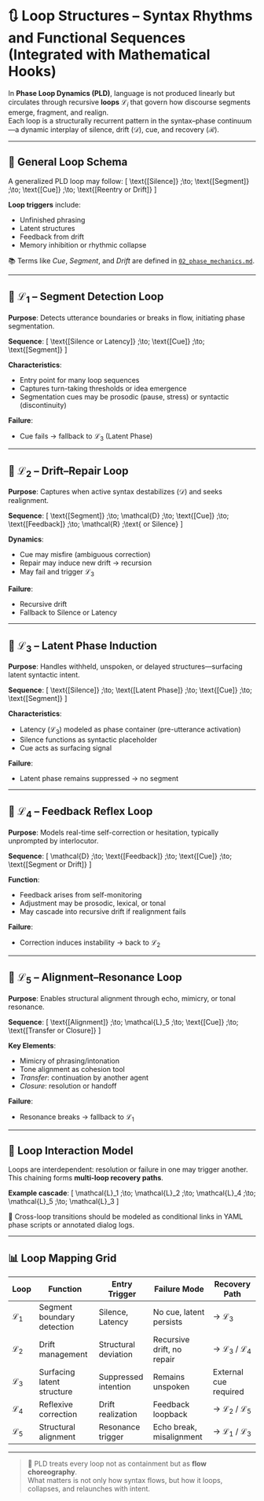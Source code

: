 # 🔃 Loop Structures – Syntax Rhythms and Functional Sequences (Integrated with Mathematical Hooks)

In **Phase Loop Dynamics (PLD)**, language is not produced linearly but circulates through recursive **loops** $\mathcal{L}_i$ that govern how discourse segments emerge, fragment, and realign.  
Each loop is a structurally recurrent pattern in the syntax–phase continuum—a dynamic interplay of silence, drift $(\mathcal{D})$, cue, and recovery $(\mathcal{R})$.

---

## 🔁 General Loop Schema

A generalized PLD loop may follow:
\[
\text{[Silence]} \;\to\; \text{[Segment]} \;\to\; \text{[Cue]} \;\to\; \text{[Reentry or Drift]}
\]

**Loop triggers** include:
- Unfinished phrasing
- Latent structures
- Feedback from drift
- Memory inhibition or rhythmic collapse

📚 Terms like *Cue*, *Segment*, and *Drift* are defined in [`02_phase_mechanics.md`](./02_phase_mechanics.md).

---

## 🔹 $\mathcal{L}_1$ – Segment Detection Loop

**Purpose**: Detects utterance boundaries or breaks in flow, initiating phase segmentation.

**Sequence**:
\[
\text{[Silence or Latency]} \;\to\; \text{[Cue]} \;\to\; \text{[Segment]}
\]

**Characteristics**:
- Entry point for many loop sequences
- Captures turn-taking thresholds or idea emergence
- Segmentation cues may be prosodic (pause, stress) or syntactic (discontinuity)

**Failure**:
- Cue fails → fallback to $\mathcal{L}_3$ (Latent Phase)

---

## 🔹 $\mathcal{L}_2$ – Drift–Repair Loop

**Purpose**: Captures when active syntax destabilizes $(\mathcal{D})$ and seeks realignment.

**Sequence**:
\[
\text{[Segment]} \;\to\; \mathcal{D} \;\to\; \text{[Cue]} \;\to\; \text{[Feedback]} \;\to\; \mathcal{R} \;\text{ or Silence}
\]

**Dynamics**:
- Cue may misfire (ambiguous correction)
- Repair may induce new drift → recursion
- May fail and trigger $\mathcal{L}_3$

**Failure**:
- Recursive drift  
- Fallback to Silence or Latency

---

## 🔹 $\mathcal{L}_3$ – Latent Phase Induction

**Purpose**: Handles withheld, unspoken, or delayed structures—surfacing latent syntactic intent.

**Sequence**:
\[
\text{[Silence]} \;\to\; \text{[Latent Phase]} \;\to\; \text{[Cue]} \;\to\; \text{[Segment]}
\]

**Characteristics**:
- Latency $(\mathcal{L}_3)$ modeled as phase container (pre-utterance activation)
- Silence functions as syntactic placeholder
- Cue acts as surfacing signal

**Failure**:
- Latent phase remains suppressed → no segment

---

## 🔹 $\mathcal{L}_4$ – Feedback Reflex Loop

**Purpose**: Models real-time self-correction or hesitation, typically unprompted by interlocutor.

**Sequence**:
\[
\mathcal{D} \;\to\; \text{[Feedback]} \;\to\; \text{[Cue]} \;\to\; \text{[Segment or Drift]}
\]

**Function**:
- Feedback arises from self-monitoring
- Adjustment may be prosodic, lexical, or tonal
- May cascade into recursive drift if realignment fails

**Failure**:
- Correction induces instability → back to $\mathcal{L}_2$

---

## 🔹 $\mathcal{L}_5$ – Alignment–Resonance Loop

**Purpose**: Enables structural alignment through echo, mimicry, or tonal resonance.

**Sequence**:
\[
\text{[Alignment]} \;\to\; \mathcal{L}_5 \;\to\; \text{[Cue]} \;\to\; \text{[Transfer or Closure]}
\]

**Key Elements**:
- Mimicry of phrasing/intonation
- Tone alignment as cohesion tool
- *Transfer*: continuation by another agent
- *Closure*: resolution or handoff

**Failure**:
- Resonance breaks → fallback to $\mathcal{L}_1$

---

## 🔁 Loop Interaction Model

Loops are interdependent: resolution or failure in one may trigger another. This chaining forms **multi-loop recovery paths**.

**Example cascade**:
\[
\mathcal{L}_1 \;\to\; \mathcal{L}_2 \;\to\; \mathcal{L}_4 \;\to\; \mathcal{L}_5 \;\to\; \mathcal{L}_3
\]

📌 Cross-loop transitions should be modeled as conditional links in YAML phase scripts or annotated dialog logs.

---

## 📊 Loop Mapping Grid

| Loop       | Function                | Entry Trigger         | Failure Mode              | Recovery Path             |
|------------|-------------------------|-----------------------|---------------------------|---------------------------|
| $\mathcal{L}_1$ | Segment boundary detection | Silence, Latency      | No cue, latent persists   | → $\mathcal{L}_3$         |
| $\mathcal{L}_2$ | Drift management           | Structural deviation  | Recursive drift, no repair| → $\mathcal{L}_3$ / $\mathcal{L}_4$ |
| $\mathcal{L}_3$ | Surfacing latent structure | Suppressed intention  | Remains unspoken          | External cue required     |
| $\mathcal{L}_4$ | Reflexive correction       | Drift realization     | Feedback loopback         | → $\mathcal{L}_2$ / $\mathcal{L}_5$ |
| $\mathcal{L}_5$ | Structural alignment       | Resonance trigger     | Echo break, misalignment  | → $\mathcal{L}_1$ / $\mathcal{L}_3$ |

---

> 🧠 PLD treats every loop not as containment but as **flow choreography**.  
> What matters is not only how syntax flows, but how it loops, collapses, and relaunches with intent.
